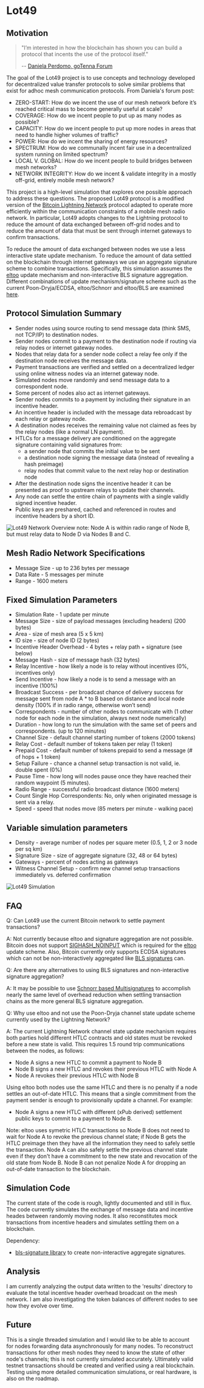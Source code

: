 # Lot49

## Motivation

> "I’m interested in how the blockchain has shown you can build a protocol that incents the use of the protocol itself."
>
> -- [Daniela Perdomo, goTenna Forum](https://community.gotennamesh.com/t/gotenna-mesh-and-blockchain-potential-applications-and-integrations/145/5)

The goal of the Lot49 project is to use concepts and technology developed for decentralized value transfer protocols to solve similar problems that exist for adhoc mesh communication protocols. From Daniela's forum post:

* ZERO-START: How do we incent the use of our mesh network before it’s reached critical mass to become generally useful at scale?
* COVERAGE: How do we incent people to put up as many nodes as possible?
* CAPACITY: How do we incent people to put up more nodes in areas that need to handle higher volumes of traffic?
* POWER: How do we incent the sharing of energy resources?
* SPECTRUM: How do we communally incent fair use in a decentralized system running on limited spectrum?
* LOCAL V. GLOBAL: How do we incent people to build bridges between mesh networks?
* NETWORK INTEGRITY: How do we incent & validate integrity in a mostly off-grid, entirely mobile mesh network?

This project is a high-level simulation that explores one possible approach to address these questions. The proposed Lot49 protocol is a modified version of the [Bitcoin Lightning Network](https://en.wikipedia.org/wiki/Lightning_Network) protocol adapted to operate more efficiently within the communication constraints of a mobile mesh radio network. In particular, Lot49 adopts changes to the Lightning protocol to reduce the amount of data exchanged between off-grid nodes and to reduce the amount of data that must be sent through internet gateways to confirm transactions.

To reduce the amount of data exchanged between nodes we use a less interactive state update mechanism. To reduce the amount of data settled on the blockchain through internet gateways we use an aggregate signature scheme to combine transactions. Specifically, this simulation assumes the [eltoo](https://blockstream.com/eltoo.pdf) update mechanism and non-interactive BLS signature aggregation. Different combinations of update mechanism/signature scheme such as the current Poon-Dryja/ECDSA, eltoo/Schnorr and eltoo/BLS are examined [here](doc/transmission_overhead.md).

## Protocol Simulation Summary

* Sender nodes using source routing to send message data \(think SMS, not TCP/IP\) to destination nodes.
* Sender nodes commit to a payment to the destination node if routing via relay nodes or internet gateway nodes.
* Nodes that relay data for a sender node collect a relay fee only if the destination node receives the message data.
* Payment transactions are verified and settled on a decentralized ledger using online witness nodes via an internet gateway node.
* Simulated nodes move randomly and send message data to a correspondent node.
* Some percent of nodes also act as internet gateways.
* Sender nodes commits to a payment by including their signature in an incentive header.
* An incentive header is included with the message data rebroadcast by each relay or gateway node.
* A destination nodes receives the remaining value not claimed as fees by the relay nodes \(like a normal LN payment\).
* HTLCs for a message delivery are conditioned on the aggregate signature containing valid signatures from:
  * a sender node that commits the initial value to be sent
  * a destination node signing the message data \(instead of revealing a hash preimage\)
  * relay nodes that commit value to the next relay hop or destination node
* After the destination node signs the incentive header it can be presented as proof to upstream relays to update their channels.
* Any node can settle the entire chain of payments with a single validly signed incentive header.
* Public keys are preshared, cached and referenced in routes and incentive headers by a short ID.

![Lot49 Network Overview](.gitbook/assets/lot49_network_overview.svg) note: Node A is within radio range of Node B, but must relay data to Node D via Nodes B and C.

## Mesh Radio Network Specifications

* Message Size - up to 236 bytes per message
* Data Rate - 5 messages per minute
* Range - 1600 meters

## Fixed Simulation Parameters

* Simulation Rate - 1 update per minute
* Message Size - size of payload messages \(excluding headers\) \(200 bytes\)
* Area - size of mesh area \(5 x 5 km\)
* ID size - size of node ID \(2 bytes\)
* Incentive Header Overhead - 4 bytes + relay path + signature \(see below\)
* Message Hash - size of message hash \(32 bytes\)
* Relay Incentive - how likely a node is to relay without incentives \(0%, incentives only\)
* Send Incentive - how likely a node is to send a message with an incentive \(100%\)
* Broadcast Success - per broadcast chance of delivery success for message sent from node A \* to B based on distance and local node density \(100% if in radio range, otherwise won’t send\)
* Correspondents - number of other nodes to communicate with \(1 other node for each node in the simulation, always next node numerically\)
* Duration - how long to run the simulation with the same set of peers and correspondents. \(up to 120 minutes\)
* Channel Size - default channel starting number of tokens \(2000 tokens\)
* Relay Cost - default number of tokens taken per relay \(1 token\)
* Prepaid Cost - default number of tokens prepaid to send a message \(\# of hops + 1 token\)
* Setup Failure - chance a channel setup transaction is not valid, ie. double spent \(0%\)
* Pause Time - how long will nodes pause once they have reached their random waypoint \(5 minutes\).
* Radio Range - successful radio broadcast distance \(1600 meters\)
* Count Single Hop Correspondents: No, only when originated message is sent via a relay.
* Speed - speed that nodes move \(85 meters per minute - walking pace\)

## Variable simulation parameters

* Density - average number of nodes per square meter \(0.5, 1, 2 or 3 node per sq km\)
* Signature Size - size of aggregate signature \(32, 48 or 64 bytes\)
* Gateways - percent of nodes acting as gateways
* Witness Channel Setup - confirm new channel setup transactions immediately vs. deferred confirmation

![Lot49 Simulation](.gitbook/assets/lot49_simulation.svg)

## FAQ

Q: Can Lot49 use the current Bitcoin network to settle payment transactions?

A: Not currently because eltoo and signature aggregation are not possible. Bitcoin does not support [SIGHASH\_NOINPUT](https://github.com/bitcoin/bips/blob/master/bip-0118.mediawiki) which is required for the [eltoo](https://blockstream.com/eltoo.pdf) update scheme. Also, Bitcoin currently only supports ECDSA signatures which can not be non-interactively aggregated like [BLS signatures](https://crypto.stanford.edu/~dabo/pubs/papers/aggreg.pdf) can.

Q: Are there any alternatives to using BLS signatures and non-interactive signature aggregation?

A: It may be possible to use [Schnorr based Multisignatures](https://eprint.iacr.org/2018/068.pdf) to accomplish nearly the same level of overhead reduction when settling transaction chains as the more general BLS signature aggregation.

Q: Why use eltoo and not use the Poon-Dryja channel state update scheme currently used by the Lightning Network?

A: The current Lightning Network channel state update mechanism requires both parties hold different HTLC contracts and old states must be revoked before a new state is valid. This requires 1.5 round trip communications between the nodes, as follows:

* Node A signs a new HTLC to commit a payment to Node B
* Node B signs a new HTLC and revokes their previous HTLC with Node A 
* Node A revokes their previous HTLC with Node B

Using eltoo both nodes use the same HTLC and there is no penalty if a node settles an out-of-date HTLC. This means that a single commitment from the payment sender is enough to provisionally update a channel. For example:

* Node A signs a new HTLC with different \(xPub derived\) settlement public keys to commit to a payment to Node B.

Note: eltoo uses symetric HTLC transactions so Node B does not need to wait for Node A to revoke the previous channel state; if Node B gets the HTLC preimage then they have all the information they need to safely settle the transaction. Node A can also safely settle the previous channel state even if they don't have a commitment to the new state and revocation of the old state from Node B. Node B can not penalize Node A for dropping an out-of-date transaction to the blockchain.

## Simulation Code

The current state of the code is rough, lightly documented and still in flux. The code currently simulates the exchange of message data and incentive heades between randomly moving nodes. It also reconstitutes mock transactions from incentive headers and simulates settling them on a blockchain.

Dependency:

* [bls-signature library](https://github.com/Chia-Network/bls-signatures) to create non-interactive aggregate signatures.

## Analysis

I am currently analyzing the output data written to the 'results' directory to evaluate the total incentive header overhead broadcast on the mesh network. I am also investigating the token balances of different nodes to see how they evolve over time.

## Future

This is a single threaded simulation and I would like to be able to account for nodes forwarding data asynchronously for many nodes. To reconstruct transactions for other mesh nodes they need to know the state of other node's channels; this is not currently simulated accurately. Ultimately valid testnet transactions should be created and verified using a real blockchain. Testing using more detailed communication simulations, or real hardware, is also on the roadmap.

